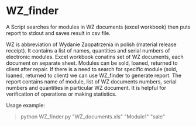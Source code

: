 # WZ_finder
A Script searches for modules in WZ documents (excel workbook) then puts report to stdout and saves result in csv file.

WZ is abbreviation of Wydanie Zaopatrzenia in polish (material release receipt). It contains a list of names, quantities and serial numbers of electronic modules. Excel workbook conatins set of WZ documents, each document on separate sheet.
Modules can be sold, loaned, returned to client after repair. If there is a need to search for specific module (sold, loaned, returned to client) we can use WZ_finder to generate report. The report contains name of module, list of WZ documents numbers, serial numbers and quantities in particular WZ document. It is helpful for verification of operations or making statistics.

Usage example:
>python WZ_finder.py "WZ_documents.xls" "Module1" "sale"
